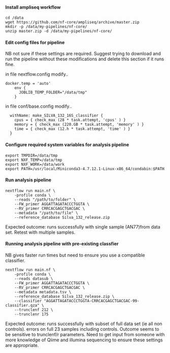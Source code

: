 #### Install ampliseq workflow
```
cd /data
wget https://github.com/nf-core/ampliseq/archive/master.zip
mkdir -p /data/my-pipelines/nf-core/
unzip master.zip -d /data/my-pipelines/nf-core/
```

#### Edit config files for pipeline

NB not sure if these settings are required. Suggest trying to download and run the pipeline without these modifications and delete this section if it runs fine. 

in file nextflow.config modify..

```
docker.temp = 'auto'
    env {
      JOBLIB_TEMP_FOLDER="/data/tmp"
    }
```
in file conf/base.config modify..

```
  withName: make_SILVA_132_16S_classifier {
    cpus = { check_max (28 * task.attempt, 'cpus' ) }
    memory = { check_max (220.GB * task.attempt, 'memory' ) }
    time = { check_max (12.h * task.attempt, 'time' ) }
  }

```
#### Configure required system variables for analysis pipeline

```
export TMPDIR=/data/tmp
export NXF_TEMP=/data/tmp
export NXF_WORK=/data/work
export PATH=/usr/local/Miniconda3-4.7.12.1-Linux-x86_64/condabin:$PATH
```

#### Run analysis pipeline

```
nextflow run main.nf \
    -profile conda \
    --reads "/path/to/folder" \
    --FW_primer AGGATTAGATACCCTGGTA \
    --RV_primer CRRCACGAGCTGACGAC \
    --metadata "/path/to/file" \
    --reference_database Silva_132_release.zip
```
Expected outcome: runs successfully with single sample (AN77)from data set. Retest with multiple samples. 


#### Running analysis pipeline with pre-existing classfier

NB gives faster run times but need to ensure you use a compatible classifier.  

```
nextflow run main.nf \
    -profile conda \
    --reads datasub \
    --FW_primer AGGATTAGATACCCTGGTA \
    --RV_primer CRRCACGAGCTGACGAC \
    --metadata metadata.tsv \
    --reference_database Silva_132_release.zip \
    --classifier "AGGATTAGATACCCTGGTA-CRRCACGAGCTGACGAC-99-classifier.qza" \
    --trunclenf 212 \
    --trunclenr 175
```
Expected outcome: runs successfully with subset of full data set (ie all non controls). errors on full 23 samples including controls. Outcome seems to be sensitive to trunclenf/r parameters. Need to get input from someone with more knowledge of Qiime and illumina sequencing to ensure these settings are appropriate. 



